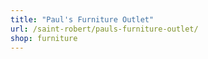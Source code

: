 ```yaml
---
title: "Paul's Furniture Outlet"
url: /saint-robert/pauls-furniture-outlet/
shop: furniture
---
```

